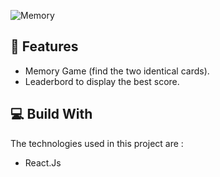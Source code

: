
![Memory](https://socialify.git.ci/kejlerj/Memory/image?description=1&language=1&owner=1&stargazers=1&theme=Light)


## 🚀 Features
- Memory Game (find the two identical cards).
- Leaderbord to display the best score.

## 💻 Build With
The technologies used in this project are :
- React.Js
